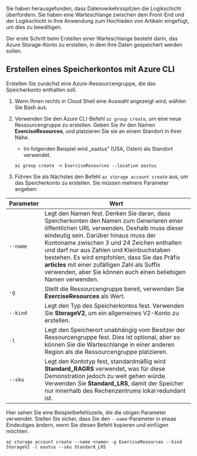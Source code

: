 Sie haben herausgefunden, dass Datenverkehrsspitzen die Logikschicht überfordern. Sie haben eine Warteschlange zwischen dem Front-End und der Logikschicht in Ihre Anwendung zum Hochladen von Artikeln eingefügt, um dies zu bewältigen.

Der erste Schritt beim Erstellen einer Warteschlange besteht darin, das Azure Storage-Konto zu erstellen, in dem Ihre Daten gespeichert werden sollen.

## <a name="create-a-storage-account-with-the-azure-cli"></a>Erstellen eines Speicherkontos mit Azure CLI

Erstellen Sie zunächst eine Azure-Ressourcengruppe, die das Speicherkonto enthalten soll.

1. Wenn Ihnen rechts in Cloud Shell eine Auswahl angezeigt wird, wählen Sie Bash aus.

2. Verwenden Sie den Azure CLI-Befehl `az group create`, um eine neue Ressourcengruppe zu erstellen. Geben Sie ihr den Namen **ExerciseResources**, und platzieren Sie sie an einem Standort in Ihrer Nähe. 
    - Im folgenden Beispiel wird „eastus“ (USA, Osten) als Standort verwendet.

    ```azurecli
    az group create -n ExerciseResources --location eastus
    ```
        
2. Führen Sie als Nächstes den Befehl `az storage account create` aus, um das Speicherkonto zu erstellen. Sie müssen mehrere Parameter angeben:

| Parameter | Wert |
|-----------|-------|
| `--name`  | Legt den Namen fest. Denken Sie daran, dass Speicherkonten den Namen zum Generieren einer öffentlichen URL verwenden. Deshalb muss dieser eindeutig sein. Darüber hinaus muss der Kontoname zwischen 3 und 24 Zeichen enthalten und darf nur aus Zahlen und Kleinbuchstaben bestehen. Es wird empfohlen, dass Sie das Präfix **articles** mit einer zufälligen Zahl als Suffix verwenden, aber Sie können auch einen beliebigen Namen verwenden. |
| `-g`        | Stellt die Ressourcengruppe bereit, verwenden Sie **ExerciseResources** als Wert. |
| `--kind`    | Legt den Typ des Speicherkontos fest. Verwenden Sie **StorageV2**, um ein allgemeines V2-Konto zu erstellen. |
| `-l`        | Legt den Speicherort unabhängig vom Besitzer der Ressourcengruppe fest. Dies ist optional, aber so können Sie die Warteschlange in einer anderen Region als die Ressourcengruppe platzieren. |
| `--sku`     | Legt den Kontotyp fest, standardmäßig wird **Standard_RAGRS** verwendet, was für diese Demonstration jedoch zu weit gehen würde. Verwenden Sie **Standard_LRS**, damit der Speicher nur innerhalb des Rechenzentrums lokal redundant ist. |

Hier sehen Sie eine Beispielbefehlszeile, die die obigen Parameter verwendet. Stellen Sie sicher, dass Sie den `--name`-Parameter in etwas Eindeutiges ändern, wenn Sie diesen Befehl kopieren und einfügen möchten.

```azurecli
az storage account create --name <name> -g ExerciseResources --kind StorageV2 -l eastus --sku Standard_LRS
```
